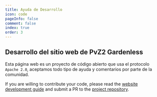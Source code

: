 ```yaml
---
title: Ayuda de Desarrollo
icon: code
pageInfo: false
comment: false
index: true
order: 3
---
```


## Desarrollo del sitio web de PvZ2 Gardenless

Esta página web es un proyecto de código abierto que usa el protocolo `Apache 2.0`, aceptamos todo tipo de ayuda y comentarios por parte de la comunidad.

If you are willing to contribute your code, please read the [website development guide](../guide/webGuide.md) and submit a PR to the [project repository](https://github.com/Gzh0821/pvzg_site).
